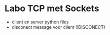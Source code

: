 # Labo TCP met Sockets

- client en server python files
- disconect message voor client (!DISCONECT)